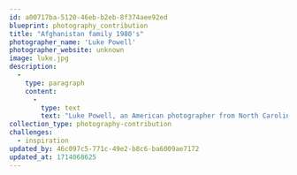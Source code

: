 ```yaml
---
id: a00717ba-5120-46eb-b2eb-8f374aee92ed
blueprint: photography_contribution
title: "Afghanistan family 1980's"
photographer_name: 'Luke Powell'
photographer_website: unknown
image: luke.jpg
description:
  -
    type: paragraph
    content:
      -
        type: text
        text: "Luke Powell, an American photographer from North Carolina, spent six years photographing in the Fertile Cresent, from the late 1970's to the early 1980's, creating his Afghan Folio. He was one of the few image-makers who made his own dye-transfer prints, which he exhibited widely across the planet. "
collection_type: photography-contribution
challenges:
  - inspiration
updated_by: 46c097c5-771c-49e2-b8c6-ba6009ae7172
updated_at: 1714068625
---
```

